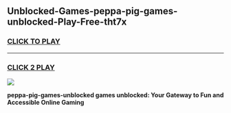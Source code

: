 
## Unblocked-Games-peppa-pig-games-unblocked-Play-Free-tht7x
<h3>
<a href="https://premium76.site?title=peppa-pig-games-unblocked&ref=23A">CLICK TO PLAY</a></h3>
<hr>

<h3>
<a href="https://premium76.site?title=peppa-pig-games-unblocked&ref=23A">CLICK 2 PLAY</a>
  
</h3>

<a href="https://premium76.site?title=peppa-pig-games-unblocked&ref=23A"><img src="https://clearcache.store/games.png"></a>


**peppa-pig-games-unblocked games unblocked: Your Gateway to Fun and Accessible Online Gaming**
